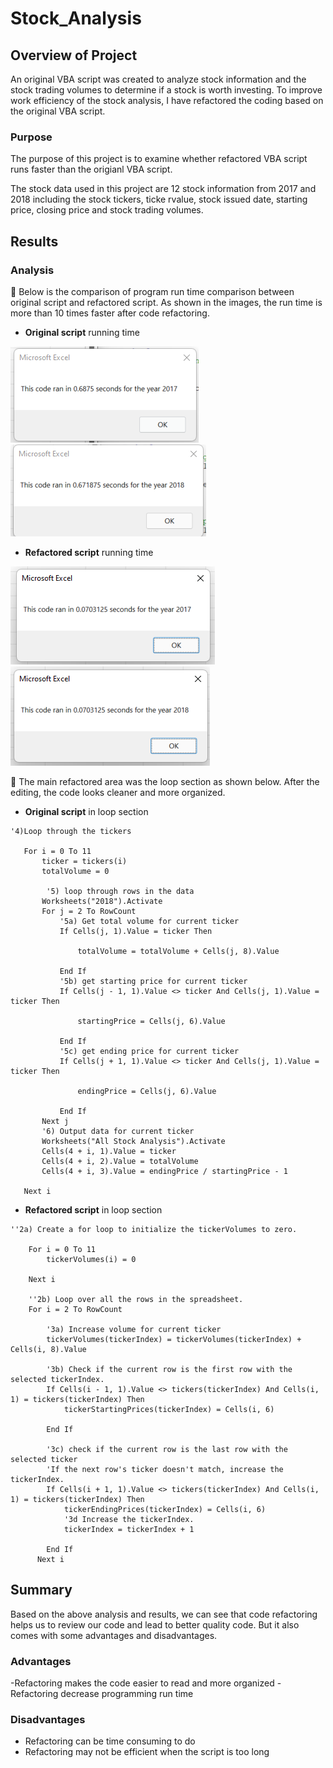 # Stock_Analysis

## Overview of Project
An original VBA script was created to analyze stock information and the stock trading volumes to determine if a stock is worth investing. To improve work efficiency of the stock analysis, I have refactored the coding based on the original VBA script. 

### Purpose
The purpose of this project is to examine whether refactored VBA script runs faster than the origianl VBA script.

The stock data used in this project are 12 stock information from 2017 and 2018 including the stock tickers, ticke rvalue, stock issued date, starting price, closing price and stock trading volumes. 

## Results

### Analysis
:star2: Below is the comparison of program run time comparison between original script and refactored script. 
As shown in the images, the run time is more than 10 times faster after code refactoring. 

 - **Original script** running time 

 ![](Resources/Original_scirpt_2017.png)
 ![](Resources/Original_scirpt_2018.png)
 
 - **Refactored script** running time 
 
 ![](Resources/VBA_Challenge_2017.png)
 ![](Resources/VBA_Challenge_2018.png)

:star2: The main refactored area was the loop section as shown below. After the editing, the code looks cleaner and more organized.

- **Original script** in loop section
```
'4)Loop through the tickers

   For i = 0 To 11
       ticker = tickers(i)
       totalVolume = 0
       
        '5) loop through rows in the data
       Worksheets("2018").Activate
       For j = 2 To RowCount
           '5a) Get total volume for current ticker
           If Cells(j, 1).Value = ticker Then

               totalVolume = totalVolume + Cells(j, 8).Value

           End If
           '5b) get starting price for current ticker
           If Cells(j - 1, 1).Value <> ticker And Cells(j, 1).Value = ticker Then

               startingPrice = Cells(j, 6).Value

           End If
           '5c) get ending price for current ticker
           If Cells(j + 1, 1).Value <> ticker And Cells(j, 1).Value = ticker Then

               endingPrice = Cells(j, 6).Value

           End If
       Next j
       '6) Output data for current ticker
       Worksheets("All Stock Analysis").Activate
       Cells(4 + i, 1).Value = ticker
       Cells(4 + i, 2).Value = totalVolume
       Cells(4 + i, 3).Value = endingPrice / startingPrice - 1

   Next i
```
- **Refactored script** in loop section
```
''2a) Create a for loop to initialize the tickerVolumes to zero.
    
    For i = 0 To 11
        tickerVolumes(i) = 0
        
    Next i
        
    ''2b) Loop over all the rows in the spreadsheet.
    For i = 2 To RowCount
    
        '3a) Increase volume for current ticker
        tickerVolumes(tickerIndex) = tickerVolumes(tickerIndex) + Cells(i, 8).Value
        
        '3b) Check if the current row is the first row with the selected tickerIndex.
        If Cells(i - 1, 1).Value <> tickers(tickerIndex) And Cells(i, 1) = tickers(tickerIndex) Then
            tickerStartingPrices(tickerIndex) = Cells(i, 6)
            
        End If
        
        '3c) check if the current row is the last row with the selected ticker
        'If the next row's ticker doesn't match, increase the tickerIndex.
        If Cells(i + 1, 1).Value <> tickers(tickerIndex) And Cells(i, 1) = tickers(tickerIndex) Then
            tickerEndingPrices(tickerIndex) = Cells(i, 6)
            '3d Increase the tickerIndex.
            tickerIndex = tickerIndex + 1
                
        End If
      Next i 
```
## Summary
Based on the above analysis and results, we can see that code refactoring helps us to review our code and lead to better quality code. But it also comes with some advantages and disadvantages. 
### Advantages
 -Refactoring makes the code easier to read and more organized
 -Refactoring decrease programming run time
### Disadvantages
 - Refactoring can be time consuming to do
 - Refactoring may not be efficient when the script is too long
